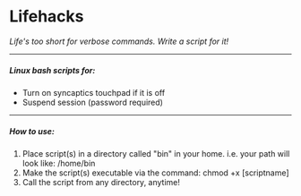 # Lifehacks

_Life's too short for verbose commands. Write a script for it!_ 

---

##### Linux bash scripts for:

+ Turn on syncaptics touchpad if it is off
+ Suspend session (password required)

---

##### How to use:

1. Place script(s) in a directory called "bin" in your home. i.e. your path will look like: /home/bin
2. Make the script(s) executable via the command: chmod +x [scriptname]
3. Call the script from any directory, anytime!